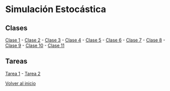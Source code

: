 # Simulación Estocástica
## Clases
[Clase 1](Clases/MAT468_slides-01.pdf) - [Clase 2](Clases/MAT468_slides-02.pdf) - [Clase 3](Clases/MAT468_slides-03.pdf) - [Clase 4](Clases/MAT468_slides-04.pdf) - [Clase 5](Clases/MAT468_slides-05.pdf) - [Clase 6](Clases/MAT468_slides-06.pdf) - [Clase 7](Clases/MAT468_slides-07.pdf) - [Clase 8](Clases/MAT468_slides-08.pdf) - [Clase 9](Clases/MAT468_slides-09.pdf) - [Clase 10](Clases/MAT468_slides-10.pdf) - [Clase 11](Clases/MAT468_slides-11.pdf)

## Tareas
[Tarea 1](Tarea_1_MAT468/Simulación_Estocástica_Tarea_1.pdf) - [Tarea 2](Tarea_2_MAT468/Simulación_Estocástica_Tarea_2.pdf)

[Volver al inicio](https://fabimath.github.io/inicio/)
